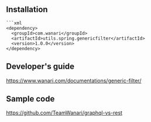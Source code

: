 ## Installation
``` maven central
```xml
<dependency>
  <groupId>com.wanari</groupId>
  <artifactId>utils.spring.genericfilter</artifactId>
  <version>1.0.0</version>
</dependency>
```

## Developer's guide
https://www.wanari.com/documentations/generic-filter/

## Sample code
https://github.com/TeamWanari/graphql-vs-rest
